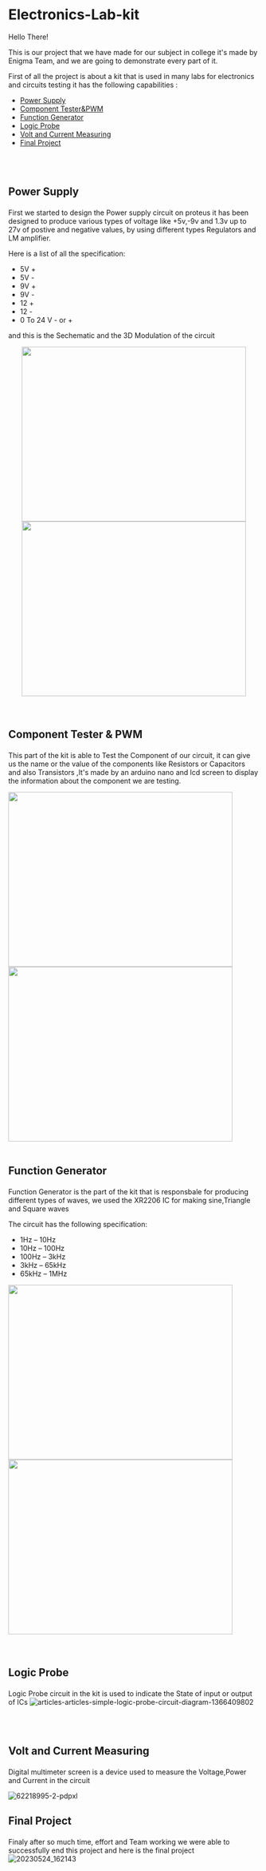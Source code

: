 # Electronics-Lab-kit

Hello There!

This is our project that we have made for our subject in college it's made by Enigma Team, and we are going to demonstrate every part of it.

First of all the project is about a kit that is used in many labs for electronics and circuits testing it has the following capabilities :

- <a href="#power-supply">Power Supply</a>
- <a href =#component-tester> Component Tester&PWM</a>
- <a href="#function-generator"> Function Generator</a>
- <a href="#logic-probe">Logic Probe</a>
- <a href="#meter">Volt and Current Measuring </a>
- <a href="#final-project"> Final Project</a>
<br>
<br>

## <p id="power-supply"> Power Supply </p>
First we started to design the Power supply circuit on proteus it has been designed to produce various types of voltage like +5v,-9v and 1.3v  up to 27v of postive and negative values, by using different types Regulators and LM amplifier.

Here is a list of all the specification:
 
- 5V +
- 5V -
- 9V +
- 9V -
- 12 +
- 12 -
- 0 To 24 V - or +

and this is the Sechematic and the 3D Modulation of the circuit
<div style="text-align:center">

 <img src="https://github.com/MohamedAboElnasr/electronics-Lab-kit/assets/114421344/5b7545fa-3b7d-47a7-868d-85d837f98506" width="450" height="350" >
 <img src="https://github.com/MohamedAboElnasr/electronics-Lab-kit/assets/114421344/ad5645e6-a43d-4aa9-9a51-bb76e63104e9" width="450" height="350">
 </div>
<br>
<br>


## <p id="component-tester">Component Tester & PWM </p>

This part of the kit is able to Test the Component of our circuit, it can give us the name or the value of the components like Resistors or Capacitors and also Transistors ,It's made by an arduino nano and lcd screen to display the information about the component we are testing.

<div>
 <img src="https://github.com/MohamedAboElnasr/electronics-Lab-kit/assets/114421344/1c52a3e7-4664-4ece-8d7a-26d06fa2f2e1" width="450" height="350">
<img src="https://github.com/MohamedAboElnasr/electronics-Lab-kit/assets/114421344/e7bf655b-d8aa-46d9-ae74-85e9594d7bee"  width="450" height="350">

<br>
<br>
 
 
 ## <p id="function-generator">Function Generator </p>
 
 Function Generator is the part of the kit that is responsbale for producing different types of waves, we used the XR2206 IC for making sine,Triangle and Square waves 

 The circuit has the following specification:
 
* 1Hz – 10Hz
* 10Hz – 100Hz
* 100Hz – 3kHz
* 3kHz – 65kHz
* 65kHz – 1MHz
 
<div>
 <img src="https://github.com/MohamedAboElnasr/electronics-Lab-kit/assets/114421344/2fd388d8-0164-43ed-b835-1da0bdc721d2" width="450" height="350">
<img src="https://github.com/MohamedAboElnasr/electronics-Lab-kit/assets/114421344/3ff708ca-89d6-4f93-bc75-009e077bd2f1"  width="450" height="350">
 </div>
<br>
<br>
 
 
 
## <p id="logic-probe">Logic Probe </p>
 Logic Probe circuit in the kit is used to indicate the State of input or output of ICs 
![articles-articles-simple-logic-probe-circuit-diagram-1366409802](https://github.com/MohamedAboElnasr/electronics-Lab-kit/assets/114421344/eeae0f11-9e0b-4125-97ba-21c472c4ca0a)

<br>
<br>
 
 ## <p id="meter"> Volt and Current Measuring </p>
 Digital multimeter screen is a device used to measure the Voltage,Power and Current in the circuit

![62218995-2-pdpxl](https://github.com/MohamedAboElnasr/electronics-Lab-kit/assets/114421344/804befd5-d891-4345-971a-472ee6eb788b)
 
 ## <p id="final-project"> Final Project</p>
 
 Finaly after so much time, effort and Team working we were able to successfully end this project and here is the final project 
 ![20230524_162143](https://github.com/MohamedAboElnasr/electronics-Lab-kit/assets/114421344/620bf76e-29c1-42c8-aad3-d7989238e311)
 
 
 
